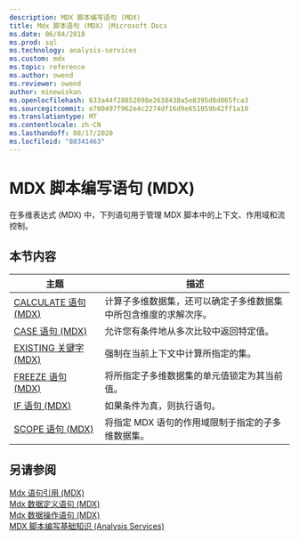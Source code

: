 ```yaml
---
description: MDX 脚本编写语句 (MDX)
title: Mdx 脚本语句 (MDX) |Microsoft Docs
ms.date: 06/04/2018
ms.prod: sql
ms.technology: analysis-services
ms.custom: mdx
ms.topic: reference
ms.author: owend
ms.reviewer: owend
author: minewiskan
ms.openlocfilehash: 633a44f28852898e2638438a5e8395d8d865fca3
ms.sourcegitcommit: e700497f962e4c2274df16d9e651059b42ff1a10
ms.translationtype: MT
ms.contentlocale: zh-CN
ms.lasthandoff: 08/17/2020
ms.locfileid: "88341463"
---
```

# <a name="mdx-scripting-statements-mdx"></a>MDX 脚本编写语句 (MDX)


  在多维表达式 (MDX) 中，下列语句用于管理 MDX 脚本中的上下文、作用域和流控制。  
  
## <a name="in-this-section"></a>本节内容  
  
|主题|描述|  
|-----------|-----------------|  
|[CALCULATE 语句 (MDX)](../mdx/mdx-scripting-calculate.md)|计算子多维数据集，还可以确定子多维数据集中所包含维度的求解次序。|  
|[CASE 语句 (MDX)](../mdx/case-statement-mdx.md)|允许您有条件地从多次比较中返回特定值。|  
|[EXISTING 关键字 (MDX)](https://docs.microsoft.com/analysis-services/multidimensional-models/mdx/mdx-query-existing-keyword)|强制在当前上下文中计算所指定的集。|  
|[FREEZE 语句 (MDX)](../mdx/mdx-scripting-freeze.md)|将所指定子多维数据集的单元值锁定为其当前值。|  
|[IF 语句 (MDX)](../mdx/mdx-scripting-if.md)|如果条件为真，则执行语句。|  
|[SCOPE 语句 (MDX)](../mdx/mdx-scripting-scope.md)|将指定 MDX 语句的作用域限制于指定的子多维数据集。|  
  
## <a name="see-also"></a>另请参阅  
 [Mdx 语句引用 &#40;MDX&#41;](../mdx/mdx-statement-reference-mdx.md)   
 [Mdx 数据定义语句 &#40;MDX&#41;](../mdx/mdx-data-definition-statements-mdx.md)   
 [Mdx 数据操作语句 &#40;MDX&#41;](../mdx/mdx-data-manipulation-statements-mdx.md)   
 [MDX 脚本编写基础知识 (Analysis Services)](https://docs.microsoft.com/analysis-services/multidimensional-models/mdx/mdx-scripting-fundamentals-analysis-services)  
  
  
